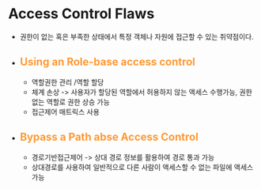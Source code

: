 # Access Control Flaws
- 권한이 없는 혹은 부족한 상태에서 특정 객체나 자원에 접근할 수 있는 취약점이다.
- __<span style="color:#ff9933">Using an Role-base access control</span>__
  - 
  - 역할권한 관리 /역할 할당
  - 체계 손상 -> 사용자가 할당된 역할에서 허용하지 않는 액세스 수행가능, 권한 없는 역할로 권한 상승 가능
  - 접근제어 매트릭스 사용
- __<span style="color:#ff9933">Bypass a Path abse Access Control</span>__
  - 
  - 경로기반접근제어 -> 상대 경로 정보를 활용하여 경로 통과 가능
  - 상대경로를 사용하여 일반적으로 다른 사람이 액세스할 수 없는 파일에 액세스 가능